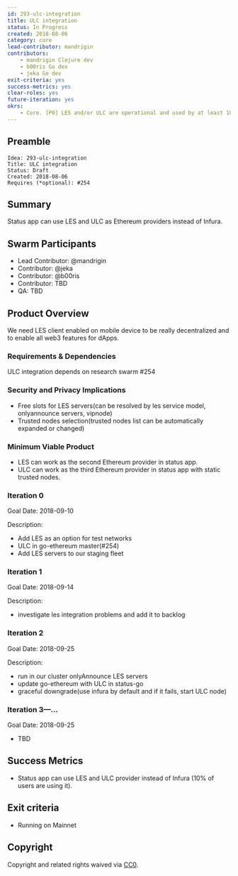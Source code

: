 ```yaml
---
id: 293-ulc-integration
title: ULC integration
status: In Progress
created: 2018-08-06
category: core
lead-contributor: mandrigin
contributors:
    - mandrigin Clojure dev
    - b00ris Go dev
    - jeka Go dev
exit-criteria: yes
success-metrics: yes
clear-roles: yes
future-iteration: yes
okrs:
    - Core. [P0] LES and/or ULC are operational and used by at least 10% of all users.
---
```


## Preamble

    Idea: 293-ulc-integration
    Title: ULC integration
    Status: Draft
    Created: 2018-08-06
    Requires (*optional): #254

## Summary
Status app can use LES and ULC as Ethereum providers instead of Infura.

## Swarm Participants
- Lead Contributor: @mandrigin
- Contributor: @jeka
- Contributor: @b00ris
- Contributor: TBD
- QA: TBD

## Product Overview
We need LES client enabled on mobile device to be really decentralized and to enable all web3 features for dApps.

### Requirements & Dependencies
ULC integration depends on research swarm #254

### Security and Privacy Implications
* Free slots for LES servers(can be resolved by les service model, onlyannounce servers, vipnode)
* Trusted nodes selection(trusted nodes list can be automatically expanded or changed)

### Minimum Viable Product
* LES can work as the second Ethereum provider in status app.
* ULC can work as the third Ethereum provider in status app with static trusted nodes.

### Iteration 0

Goal Date: 2018-09-10

Description:
* Add LES as an option for test networks
* ULC in go-ethereum master(#254)
* Add LES servers to our staging fleet

### Iteration 1

Goal Date: 2018-09-14

Description:
* investigate les integration problems and add it to backlog

### Iteration 2

Goal Date: 2018-09-25

Description:
* run in our cluster onlyAnnounce LES servers 
* update go-ethereum with ULC in status-go 
* graceful downgrade(use infura by default and if it fails, start ULC node)

### Iteration 3—...

Goal Date: 2018-09-25
 * TBD

## Success Metrics
* Status app can use LES and ULC provider instead of Infura (10% of users are using it).

## Exit criteria
* Running on Mainnet

## Copyright

Copyright and related rights waived
via [CC0](https://creativecommons.org/publicdomain/zero/1.0/).
